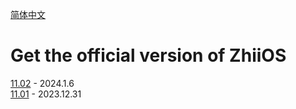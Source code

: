 [简体中文](./README.md)

# Get the official version of ZhiiOS

[11.02](./versions/11.02/)	- 2024.1.6  
[11.01](./versions/11.01/)	- 2023.12.31

